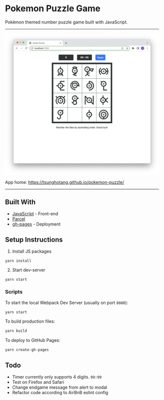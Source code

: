 # Pokemon Puzzle Game
Pokèmon themed number puzzle game built with JavaScript.

---

![](Screenshot.png)

App home: https://tsunghotang.github.io/pokemon-puzzle/

---

## Built With
- [JavaScript](https://reactjs.org/) - Front-end
- [Parcel](https://yarnpkg.com/package/parcel)
- [gh-pages](https://yarnpkg.com/package/gh-pages) - Deployment


## Setup Instructions
1. Install JS packages
```
yarn install
```

2. Start dev-server
```
yarn start
````

### Scripts
To start the local Webpack Dev Server (usually on port `8080`):

```bash
yarn start
```

To build production files:

```bash
yarn build
```

To deploy to GitHub Pages:
```bash
yarn create-gh-pages
```

## Todo
- Timer currently only supports 4 digits. `99:99`
- Test on Firefox and Safari
- Change endgame message from alert to modal
- Refactor code according to AirBnB eslint config
